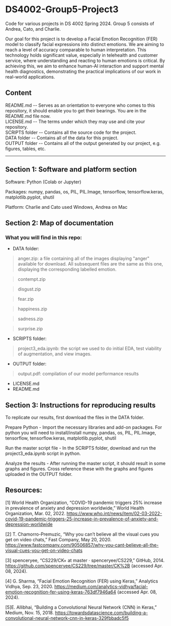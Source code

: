 # DS4002-Group5-Project3


Code for various projects in DS 4002 Spring 2024. Group 5 consists of Andrea, Cato, and Charlie.

Our goal for this project is to develop a Facial Emotion Recognition (FER) model to classify facial expressions into distinct emotions. We are aiming to reach a level of accuracy comparable to human interpretation. This technology holds significant value, especially in telehealth and customer service, where understanding and reacting to human emotions is critical. By achieving this, we aim to enhance human-AI interaction and support mental health diagnostics, demonstrating the practical implications of our work in real-world applications.

## Content 
README.md -- Serves as an orientation to everyone who comes to this repository, it should enable you to get their bearings. You are in the README.md file now.    
LICENSE.md -- The terms under which they may use and cite your repository.   
SCRIPTS folder -- Contains all the source code for the project.     
DATA folder -- Contains all of the data for this project.   
OUTPUT folder -- Contains all of the output generated by our project, e.g. figures, tables, etc.   

- - - -

## Section 1: Software and platform section
Software: Python (Colab or Jupyter)

Packages: numpy, pandas, os, PIL, PIL.Image, tensorflow, tensorflow.keras, matplotlib.pyplot, shutil

Platform: Charlie and Cato used Windows, Andrea on Mac

## Section 2: Map of documentation
### What you will find in this repo:
* DATA folder:

> anger.zip: a file containing all of the images displaying "anger" available for download. All subsequent files are the same as this one, displaying the corresponding labelled emotion.

> contempt.zip

> disgust.zip

> fear.zip

> happiness.zip

> sadness.zip

> surprise.zip
  
* SCRIPTS folder:

> project3_eda.ipynb: the script we used to do initial EDA, test viability of augmentation, and view images.

* OUTPUT folder:
  
> output.pdf: compilation of our model performance results

* LICENSE.md
* README.md

## Section 3: Instructions for reproducing results
To replicate our results, first download the files in the DATA folder.

Prepare Python - Import the necessary libraries and add-on packages.  For python you will need to install/install numpy, pandas, os, PIL, PIL.Image, tensorflow, tensorflow.keras, matplotlib.pyplot, shutil

Run the master script file - In the SCRIPTS folder, download and run the project3_eda.ipynb script in python.

Analyze the results - After running the master script, it should result in some graphs and figures. Cross reference these with the graphs and figures uploaded in the OUTPUT folder. 

## Resources:

[1] World Health Organization, “COVID-19 pandemic triggers 25% increase in prevalence of anxiety and depression worldwide,” World Health Organization, Mar. 02, 2022. https://www.who.int/news/item/02-03-2022-covid-19-pandemic-triggers-25-increase-in-prevalence-of-anxiety-and-depression-worldwide

[2] T. Chamorro-Premuzic, “Why you can’t believe all the visual cues you get on video chats,” Fast Company, May 20, 2020. https://www.fastcompany.com/90506857/why-you-cant-believe-all-the-visual-cues-you-get-on-video-chats

[3] spenceryee, “CS229/CK+ at master · spenceryee/CS229,” GitHub, 2014. https://github.com/spenceryee/CS229/tree/master/CK%2B (accessed Apr. 08, 2024).

[4] G. Sharma, “Facial Emotion Recognition (FER) using Keras,” Analytics Vidhya, Sep. 23, 2020. https://medium.com/analytics-vidhya/facial-emotion-recognition-fer-using-keras-763df7946a64 (accessed Apr. 08, 2024).

[5]E. Allibhai, “Building a Convolutional Neural Network (CNN) in Keras,” Medium, Nov. 15, 2018. https://towardsdatascience.com/building-a-convolutional-neural-network-cnn-in-keras-329fbbadc5f5
